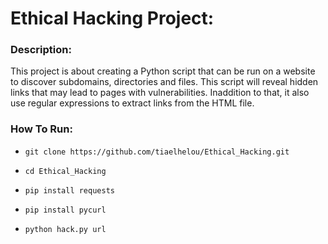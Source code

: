 # Ethical Hacking Project:

### Description:

This project is about creating a Python script that can be run on a website to discover subdomains, directories and files. This script will reveal hidden links that may lead to pages with vulnerabilities. Inaddition to that, it also use regular expressions to extract links from the HTML file.

### How To Run:
-
      git clone https://github.com/tiaelhelou/Ethical_Hacking.git
      
- 
      cd Ethical_Hacking
      
- 
      pip install requests
      
- 
      pip install pycurl
      
- 
      python hack.py url
      

    
    
    
